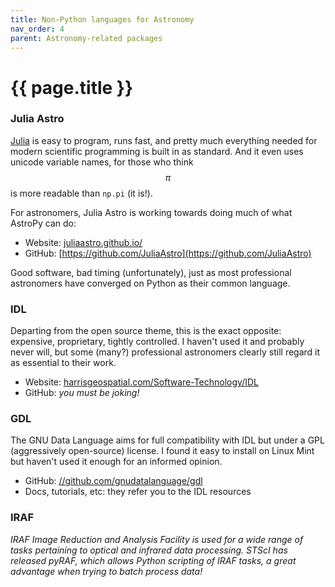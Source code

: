 ```yaml
---
title: Non-Python languages for Astronomy
nav_order: 4
parent: Astronomy-related packages
---
```


# {{ page.title }}

### Julia Astro

[Julia](https://julialang.org/) is easy to program, runs fast, and pretty much everything needed for modern scientific programming is built in as standard. And it even uses unicode variable names, for those who think $$\pi$$ is more readable than `np.pi` (it is!).

For astronomers, Julia Astro is working towards doing much of what AstroPy can do:

- Website: [juliaastro.github.io/](https://juliaastro.github.io/)
- GitHub: [https://github.com/JuliaAstro](https://github.com/JuliaAstro)

Good software, bad timing (unfortunately), just as most professional astronomers have converged on Python as their common language.

### IDL

Departing from the open source theme, this is the exact opposite: expensive, proprietary, tightly controlled. I haven't used it and probably never will, but some (many?) professional astronomers clearly still regard it as essential to their work. 

- Website: [harrisgeospatial.com/Software-Technology/IDL](https://www.harrisgeospatial.com/Software-Technology/IDL)
- GitHub: *you must be joking!*

### GDL

The GNU Data Language aims for full compatibility with IDL but under a GPL (aggressively open-source) license.  I found it easy to install on Linux Mint but haven't used it enough for an informed opinion.

- GitHub: [//github.com/gnudatalanguage/gdl](https://github.com/gnudatalanguage/gdl)
- Docs, tutorials, etc: they refer you to the IDL resources

### IRAF

*IRAF Image Reduction and Analysis Facility is used for a wide range of tasks pertaining to optical and infrared data processing. STScI has released pyRAF, which allows Python scripting of IRAF tasks, a great advantage when trying to batch process data!*
